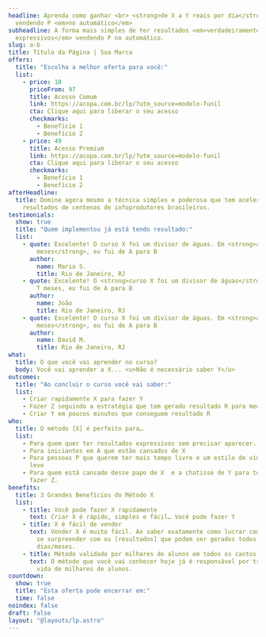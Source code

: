 ```yaml
---
headline: Aprenda como ganhar <br> <strong>de X a Y reais por dia</strong> <br>
  vendendo P <em>no automático</em>
subheadline: A forma mais simples de ter resultados <em>verdadeiramente
  expressivos</em> vendendo P no automático.
slug: a-b
title: Título da Página | Sua Marca
offers:
  title: "Escolha a melhor oferta para você:"
  list:
    - price: 10
      priceFrom: 97
      title: Acesso Comum
      link: https://acopa.com.br/lp/?utm_source=modelo-funil
      cta: Clique aqui para liberar o seu acesso
      checkmarks:
        - Benefício 1
        - Benefício 2
    - price: 49
      title: Acesso Premium
      link: https://acopa.com.br/lp/?utm_source=modelo-funil
      cta: Clique aqui para liberar o seu acesso
      checkmarks:
        - Benefício 1
        - Benefício 2
afterHeadline:
  title: Domine agora mesmo a técnica simples e poderosa que tem acelerado os
    resultados de centenas de infoprodutores brasileiros.
testimonials:
  show: true
  title: "Quem implementou já está tendo resultado:"
  list:
    - quote: Excelente! O curso X foi um divisor de águas. Em <strong>apenas T
        meses</strong>, eu fui de A para B
      author:
        name: Maria S.
        title: Rio de Janeiro, RJ
    - quote: Excelente! O <strong>curso X foi um divisor de águas</strong>. Em apenas
        T meses, eu fui de A para B
      author:
        name: João
        title: Rio de Janeiro, RJ
    - quote: Excelente! O curso X foi um divisor de águas. Em <strong>apenas T
        meses</strong>, eu fui de A para B
      author:
        name: David M.
        title: Rio de Janeiro, RJ
what:
  title: O que você vai aprender no curso?
  body: Você vai aprender a X... <u>Não é necessário saber Y</u>
outcomes:
  title: "Ao concluir o curso você vai saber:"
  list:
    - Criar rapidamente X para fazer Y
    - Fazer Z seguindo a estratégia que tem gerado resultado R para meus alunos
    - Criar Y em poucos minutos que conseguem resultado R
who:
  title: O método [X] é perfeito para…
  list:
    - Para quem quer ter resultados expressivos sem precisar aparecer.
    - Para iniciantes em A que estão cansados de X
    - Para pessoas P que querem ter mais tempo livre e um estilo de vida mais
      leve
    - Para quem está cansado desse papo de X  e a chatisse de Y para tentar
      fazer Z.
benefits:
  title: 3 Grandes Benefícios do Método X
  list:
    - title: Você pode fazer X rapidamente
      text: Criar X é rápido, simples e fácil… Você pode fazer Y
    - title: X é fácil de vender
      text: Vender X é muito fácil. Ao saber exatamente como lucrar com eles, você vai
        se surpreender com os [resultados] que podem ser gerados todos os
        dias/meses.
    - title: Método validado por milhares de alunos em todos os cantos do mundo
      text: O método que você vai conhecer hoje já é responsável por transformar a
        vida de milhares de alunos.
countdown:
  show: true
  title: "Esta oferta pode encerrar em:"
  time: false
noindex: false
draft: false
layout: "@layouts/lp.astro"
---
```

